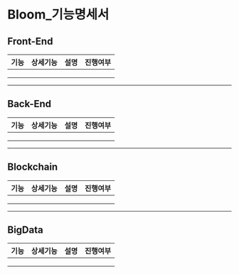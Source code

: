 # Bloom_기능명세서

## Front-End

| 기능 | 상세기능 | 설명 | 진행여부 |
| ---- | -------- | ---- | -------- |
|      |          |      |          |
|      |          |      |          |
|      |          |      |          |

-----

## Back-End

| 기능 | 상세기능 | 설명 | 진행여부 |
| ---- | -------- | ---- | -------- |
|      |          |      |          |
|      |          |      |          |
|      |          |      |          |

-----

## Blockchain

| 기능 | 상세기능 | 설명 | 진행여부 |
| ---- | -------- | ---- | -------- |
|      |          |      |          |
|      |          |      |          |
|      |          |      |          |

------

## BigData

| 기능 | 상세기능 | 설명 | 진행여부 |
| ---- | -------- | ---- | -------- |
|      |          |      |          |
|      |          |      |          |
|      |          |      |          |

